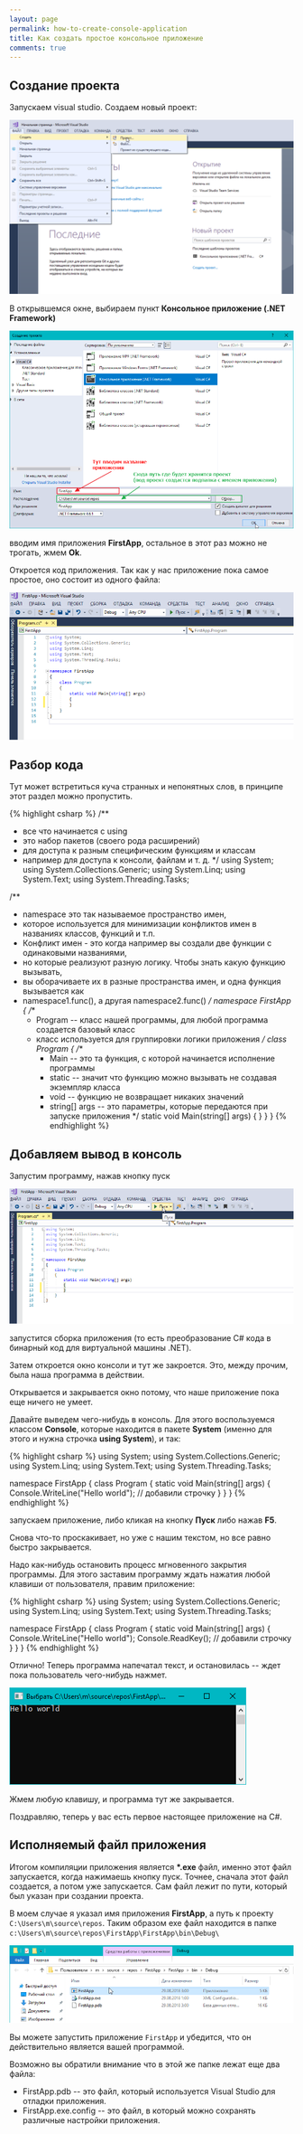 ```yaml
---
layout: page
permalink: how-to-create-console-application
title: Как создать простое консольное приложение
comments: true
---
```


## Создание проекта

Запускаем visual studio. Создаем новый проект:

![](/assets/images/how-to-create-console-application/create_console_app_01.png)

В открывшемся окне, выбираем пункт **Консольное приложение (.NET Framework)**

![](/assets/images/how-to-create-console-application/create_console_app_02.png)

вводим имя приложения **FirstApp**, остальное в этот раз можно не трогать, жмем **Ok**.

Откроется код приложения. Так как у нас приложение пока самое простое, оно состоит из одного файла:

![](/assets/images/how-to-create-console-application/create_console_app_03.png)

## Разбор кода

Тут может встретиться куча странных и непонятных слов, в принципе этот раздел можно пропустить.

{% highlight csharp %}
/**
 * все что начинается с using 
 * это набор пакетов (своего рода расширений)
 * для доступа к разным специфическим функциям и классам
 * например для доступа к консоли, файлам и т. д.
 */
using System;
using System.Collections.Generic;
using System.Linq;
using System.Text;
using System.Threading.Tasks;

/**
 * namespace это так называемое пространство имен,
 * которое используется для минимизации конфликтов имен в названиях классов, функций и т.п.
 * Конфликт имен - это когда например вы создали две функции с одинаковыми названиями,
 * но которые реализуют разную логику. Чтобы знать какую функцию вызывать, 
 * вы оборачиваете их в разные пространства имен, и одна функция вызывается как
 * namespace1.func(), а другая namespace2.func()
 */ 
namespace FirstApp 
{
    /**
     * Program -- класс нашей программы, для любой программа создается базовый класс
     * класс используется для группировки логики приложения
     */
    class Program
    {
        /**
         * Main -- это та функция, с которой начинается исполнение программы
         * static -- значит что функцию можно вызывать не создавая экземпляр класса
         * void -- функцию не возвращает никаких значений
         * string[] args -- это параметры, которые передаются при запуске приложения
         */
        static void Main(string[] args)
        {
        }
    }
}
{% endhighlight %}

## Добавляем вывод в консоль

Запустим программу, нажав кнопку пуск

![](/assets/images/how-to-create-console-application/create_console_app_04.png)

запустится сборка приложения (то есть преобразование C# кода в бинарный код для виртуальной машины .NET). 

Затем откроется окно консоли и тут же закроется. Это, между прочим, была наша программа в действии. 

Открывается и закрывается окно потому, что наше приложение пока еще ничего не умеет.

Давайте выведем чего-нибудь в консоль. Для этого воспользуемся классом **Console**, которые находится в пакете **System** (именно для этого и нужна строчка **using System**), и так:

{% highlight csharp %}
using System;
using System.Collections.Generic;
using System.Linq;
using System.Text;
using System.Threading.Tasks;

namespace FirstApp
{
    class Program
    {
        static void Main(string[] args)
        {
            Console.WriteLine("Hello world"); // добавили строчку
        }
    }
}
{% endhighlight %}

запускаем приложение, либо кликая на кнопку **Пуск** либо нажав **F5**.

Снова что-то проскакивает, но уже с нашим текстом, но все равно быстро закрывается.

Надо как-нибудь остановить процесс мгновенного закрытия программы. Для этого заставим программу ждать нажатия любой клавиши от пользователя, правим приложение:

 {% highlight csharp %}
using System;
using System.Collections.Generic;
using System.Linq;
using System.Text;
using System.Threading.Tasks;

namespace FirstApp
{
    class Program
    {
        static void Main(string[] args)
        {
            Console.WriteLine("Hello world");
            Console.ReadKey(); // добавили строчку
        }
    }
}
{% endhighlight %}

Отлично! Теперь программа напечатал текст, и остановилась -- ждет пока пользователь чего-нибудь нажмет.

![](/assets/images/how-to-create-console-application/create_console_app_05.png)

Жмем любую клавишу, и программа тут же закрывается.

Поздравляю, теперь у вас есть первое настоящее приложение на C#.

## Исполняемый файл приложения

Итогом компиляции приложения является __*.exe__ файл, именно этот файл запускается, когда нажимаешь кнопку пуск. 
Точнее, сначала этот файл создается, а потом уже запускается. Сам файл лежит по пути, который был указан при создании проекта.

В моем случае я указал имя приложения **FirstApp**, а путь к проекту `C:\Users\m\source\repos`. Таким образом exe файл находится в папке `c:\Users\m\source\repos\FirstApp\FirstApp\bin\Debug\`

![](/assets/images/how-to-create-console-application/create_console_app_06.png)

Вы можете запустить приложение `FirstApp` и убедится, что он действительно является вашей программой.

Возможно вы обратили внимание что в этой же папке лежат еще два файла:

* FirstApp.pdb -- это файл, который используется Visual Studio для отладки приложения.
* FirstApp.exe.config -- это файл, в который можно сохранять различные настройки приложения.


